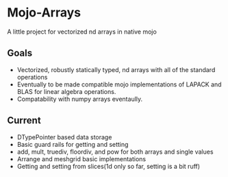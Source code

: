# Mojo-Arrays
A little project for vectorized nd arrays in native mojo
## Goals
* Vectorized, robustly statically typed, nd arrays with all of the standard operations
* Eventually to be made compatible mojo implementations of LAPACK and BLAS for linear algebra operations.
* Compatability with numpy arrays eventaully. 
## Current
* DTypePointer based data storage
* Basic guard rails for getting and setting
* add, mult, truediv, floordiv, and pow for both arrays and single values
* Arrange and meshgrid basic implementations
* Getting and setting from slices(1d only so far, setting is a bit ruff)
